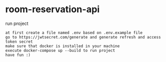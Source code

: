 # room-reservation-api

run project

    at first create a file named .env based on .env.example file
    go to https://jwtsecret.com/generate and generate refresh and access token secret
    make sure that docker is installed in your machine
    execute docker-compose up --build to run project
    have fun :)
